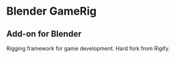 # Blender GameRig
## Add-on for Blender
Rigging framework for game development. Hard fork from Rigify.

